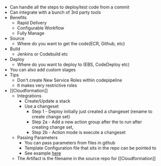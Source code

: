 
* Can handle all the steps to deploy/test code from a commit
* Can integrate with a bunch of 3rd party tools
* Benefits
	* Rapid Delivery
	* Configurable Workflow
	* Fully Manage
* Source
	* Where do you want to get the code(ECR, Github, etc)
* Build
	* Jenkins or Codebuild etc
* Deploy
	* Where do you want to deploy to (EBS, CodeDeploy etc)
* You can also add custom stages
* Tips
	* Don't create New Service Roles within codepipeline
	* It makes very restrictive roles
* [[Cloudformation]]
	* Integrations
		* Create/Update a stack
		* Use a changeset
			* Step 1 - Deploy initially just created a changeset (rename to create change set)
			* Step 2a - Add a new action group after the to run after creating change set,
			* Step 2b - Action mode is execute a changeset
	* Passing Parameters
		* You can pass parameters from files in github
		* Template Configuration file that sits in the repo can be pointed to
		* See example [here](https://github.com/saha-rajdeep/cloudformation-demo/blob/master/sns-template-parameter.json)
	* The Artifact is the filename in the source repo for [[Cloudformation]]